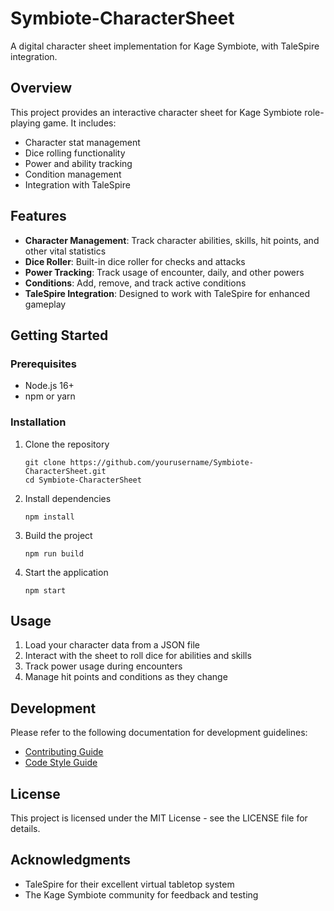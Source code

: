 # Symbiote-CharacterSheet

A digital character sheet implementation for Kage Symbiote, with TaleSpire integration.

## Overview

This project provides an interactive character sheet for Kage Symbiote role-playing game. It includes:

- Character stat management
- Dice rolling functionality
- Power and ability tracking
- Condition management
- Integration with TaleSpire

## Features

- **Character Management**: Track character abilities, skills, hit points, and other vital statistics
- **Dice Roller**: Built-in dice roller for checks and attacks 
- **Power Tracking**: Track usage of encounter, daily, and other powers
- **Conditions**: Add, remove, and track active conditions
- **TaleSpire Integration**: Designed to work with TaleSpire for enhanced gameplay

## Getting Started

### Prerequisites

- Node.js 16+
- npm or yarn

### Installation

1. Clone the repository
   ```
   git clone https://github.com/yourusername/Symbiote-CharacterSheet.git
   cd Symbiote-CharacterSheet
   ```

2. Install dependencies
   ```
   npm install
   ```

3. Build the project
   ```
   npm run build
   ```

4. Start the application
   ```
   npm start
   ```

## Usage

1. Load your character data from a JSON file
2. Interact with the sheet to roll dice for abilities and skills
3. Track power usage during encounters
4. Manage hit points and conditions as they change

## Development

Please refer to the following documentation for development guidelines:

- [Contributing Guide](CONTRIBUTING.md)
- [Code Style Guide](CODE_STYLE_GUIDE.md)

## License

This project is licensed under the MIT License - see the LICENSE file for details.

## Acknowledgments

- TaleSpire for their excellent virtual tabletop system
- The Kage Symbiote community for feedback and testing 
